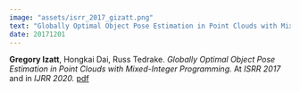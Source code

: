 ```yaml
---
image: "assets/isrr_2017_gizatt.png"
text: "Globally Optimal Object Pose Estimation in Point Clouds with Mixed-Integer Programming."
date: 20171201
---
```

**Gregory Izatt**, Hongkai Dai, Russ Tedrake. *Globally Optimal Object Pose Estimation in Point Clouds with Mixed-Integer Programming.* At *ISRR 2017* and in *IJRR 2020.* [pdf](http://groups.csail.mit.edu/robotics-center/public_papers/Izatt17b.pdf)